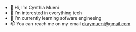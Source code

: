 - 👋 Hi, I’m Cynthia Mueni 
- 👀 I’m interested in everything tech
- 🌱 I’m currently learning sofware engineeing 
- 📫 You can reach me on my email ckaymueni@gmail.com

<!---
CKMueni/CKMueni is a ✨ special ✨ repository because its `README.md` (this file) appears on your GitHub profile.
You can click the Preview link to take a look at your changes.
--->
